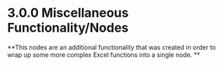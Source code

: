 # 3.0.0 Miscellaneous Functionality/Nodes

**This nodes are an additional functionality that was created in order to wrap up some more complex Excel functions into a single node. **

